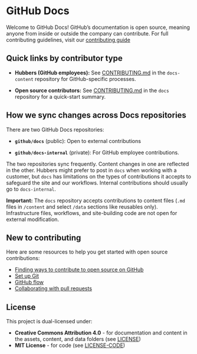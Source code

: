# GitHub Docs <!-- omit in toc -->

Welcome to GitHub Docs! GitHub’s documentation is open source, meaning anyone from inside or outside the company can contribute. For full contributing guidelines, visit our [contributing guide](https://docs.github.com/en/contributing)

## Quick links by contributor type

* **Hubbers (GitHub employees):** See [CONTRIBUTING.md](https://github.com/github/docs-content/blob/main/CONTRIBUTING.md) in the `docs-content` repository for GitHub-specific processes.

* **Open source contributors:** See [CONTRIBUTING.md](https://github.com/github/docs/blob/main/.github/CONTRIBUTING.md) in the `docs` repository for a quick-start summary.

## How we sync changes across Docs repositories

There are two GitHub Docs repositories: 

- **`github/docs`** (public): Open to external contributions

- **`github/docs-internal`** (private): For GitHub employee contributions. 

The two repositories sync frequently. Content changes in one are reflected in the other.  Hubbers might prefer to post in `docs` when working with a customer, but `docs` has limitations on the types of contributions it accepts to safeguard the site and our workflows. Internal contributions should usually go to `docs-internal`.

**Important:** The `docs` repository accepts contributions to content files (`.md` files in `/content` and select `/data` sections like reusables only). Infrastructure files, workflows, and site-building code are not open for external modification.

## New to contributing

Here are some resources to help you get started with open source contributions:

* [Finding ways to contribute to open source on GitHub](https://docs.github.com/en/get-started/exploring-projects-on-github/finding-ways-to-contribute-to-open-source-on-github)
* [Set up Git](https://docs.github.com/en/get-started/git-basics/set-up-git)
* [GitHub flow](https://docs.github.com/en/get-started/using-github/github-flow)
* [Collaborating with pull requests](https://docs.github.com/en/github/collaborating-with-pull-requests)

## License

This project is dual-licensed under:

* **Creative Commons Attribution 4.0** - for documentation and content in the assets, content, and data folders (see [LICENSE](LICENSE))
* **MIT License** - for code (see [LICENSE-CODE](LICENSE-CODE))
